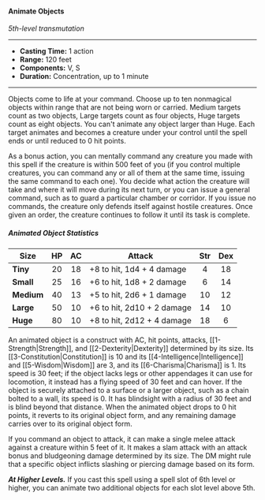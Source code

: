 #### Animate Objects
*5th-level transmutation*
___
- **Casting Time:** 1 action
- **Range:** 120 feet
- **Components:** V, S
- **Duration:** Concentration, up to 1 minute
---
Objects come to life at your command. Choose up to ten nonmagical objects within range that are not being worn or carried. Medium targets count as two objects, Large targets count as four objects, Huge targets count as eight objects. You can't animate any object larger than Huge. Each target animates and becomes a creature under your control until the spell ends or until reduced to 0 hit points.

As a bonus action, you can mentally command any creature you made with this spell if the creature is within 500 feet of you (if you control multiple creatures, you can command any or all of them at the same time, issuing the same command to each one). You decide what action the creature will take and where it will move during its next turn, or you can issue a general command, such as to guard a particular chamber or corridor. If you issue no commands, the creature only defends itself against hostile creatures. Once given an order, the creature continues to follow it until its task is complete.

##### Animated Object Statistics
| Size | HP | AC | Attack | Str | Dex |
|---|:---:|:---:|---|:---:|:---:|
| **Tiny** | 20 | 18 | +8 to hit, 1d4 + 4 damage | 4 | 18 |
| **Small** | 25 | 16 | +6 to hit, 1d8 + 2 damage | 6 | 14 |
| **Medium** | 40 | 13 | +5 to hit, 2d6 + 1 damage | 10 | 12 |
| **Large** | 50 | 10 | +6 to hit, 2d10 + 2 damage | 14 | 10 |
| **Huge** | 80 | 10 | +8 to hit, 2d12 + 4 damage | 18 | 6 |

An animated object is a construct with AC, hit points, attacks, [[1-Strength|Strength]], and [[2-Dexterity|Dexterity]] determined by its size. Its [[3-Constitution|Constitution]] is 10 and its [[4-Intelligence|Intelligence]] and [[5-Wisdom|Wisdom]] are 3, and its [[6-Charisma|Charisma]] is 1. Its speed is 30 feet; if the object lacks legs or other appendages it can use for locomotion, it instead has a flying speed of 30 feet and can hover. If the object is securely attached to a surface or a larger object, such as a chain bolted to a wall, its speed is 0. It has blindsight with a radius of 30 feet and is blind beyond that distance. When the animated object drops to 0 hit points, it reverts to its original object form, and any remaining damage carries over to its original object form.

If you command an object to attack, it can make a single melee attack against a creature within 5 feet of it. It makes a slam attack with an attack bonus and bludgeoning damage determined by its size. The DM might rule that a specific object inflicts slashing or piercing damage based on its form.

***At Higher Levels.*** If you cast this spell using a spell slot of 6th level or higher, you can animate two additional objects for each slot level above 5th.
